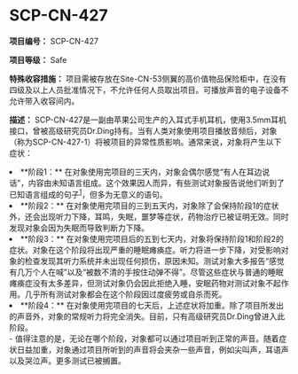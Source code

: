 # SCP-CN-427

**项目编号：** SCP-CN-427

**项目等级：** Safe

**特殊收容措施：** 项目需被存放在Site-CN-53侧翼的高价值物品保险柜中，在没有四级及以上人员批准情况下，不允许任何人员取出项目。可播放声音的电子设备不允许带入收容间内。

**描述：** SCP-CN-427是一副由苹果公司生产的入耳式手机耳机，使用3.5mm耳机接口，曾被高级研究员Dr.Ding持有。当有人类对象使用项目播放音频后，对象（称为SCP-CN-427-1）将被项目的异常性质影响。通常来说，对象将产生以下症状：

<li>**&#38454;&#27573;1&#65306;** &#22312;&#23545;&#35937;&#20351;&#29992;&#23436;&#39033;&#30446;&#30340;&#19977;&#22825;&#20869;&#65292;&#23545;&#35937;&#20250;&#20598;&#23572;&#24863;&#35273;&#8220;&#26377;&#20154;&#22312;&#32819;&#36793;&#35828;&#35805;&#8221;&#65292;&#20869;&#23481;&#30001;&#26410;&#30693;&#35821;&#35328;&#32452;&#25104;&#12290;&#36825;&#20010;&#25928;&#26524;&#22240;&#20154;&#32780;&#24322;&#65292;&#26377;&#20123;&#27979;&#35797;&#23545;&#35937;&#25253;&#21578;&#35828;&#20182;&#20204;&#21548;&#21040;&#20102;&#24050;&#30693;&#35821;&#35328;&#32452;&#25104;&#30340;&#21477;&#23376;<sup class='footnoteref'><a shape='rect' class='footnoteref' id='footnoteref-1' href='javascript:;' onclick='WIKIDOT.page.utils.scrollToReference(&apos;footnote-1&apos;)'>1</a></sup>&#65292;&#20294;&#22810;&#20026;&#26080;&#24847;&#20041;&#30340;&#35821;&#21477;&#12290;</li>
<li>**&#38454;&#27573;2&#65306;** &#22312;&#23545;&#35937;&#20351;&#29992;&#23436;&#39033;&#30446;&#30340;&#19977;&#21040;&#20116;&#22825;&#20869;&#65292;&#23545;&#35937;&#38500;&#20102;&#20250;&#20445;&#25345;&#38454;&#27573;1&#30340;&#30151;&#29366;&#22806;&#65292;&#36824;&#20250;&#20986;&#29616;&#21548;&#21147;&#19979;&#38477;&#65292;&#32819;&#40483;&#65292;&#22833;&#30496;&#65292;&#22121;&#26790;&#31561;&#30151;&#29366;&#65292;&#33647;&#29289;&#27835;&#30103;&#24050;&#34987;&#35777;&#26126;&#26080;&#25928;&#12290;&#21516;&#26102;&#21457;&#29616;&#23545;&#35937;&#20250;&#22240;&#20026;&#22833;&#30496;&#32780;&#23548;&#33268;&#21028;&#26029;&#21147;&#19979;&#38477;&#12290;</li>
<li>**&#38454;&#27573;3&#65306;** &#22312;&#23545;&#35937;&#20351;&#29992;&#23436;&#39033;&#30446;&#21518;&#30340;&#20116;&#21040;&#19971;&#22825;&#20869;&#65292;&#23545;&#35937;&#23558;&#20445;&#25345;&#38454;&#27573;1&#21644;&#38454;&#27573;2&#30340;&#30151;&#29366;&#12290;&#23545;&#35937;&#22312;&#36825;&#20010;&#38454;&#27573;&#23558;&#20986;&#29616;&#20005;&#37325;&#30340;&#30561;&#30496;&#30251;&#30186;&#30151;&#12290;&#21548;&#21147;&#23558;&#36827;&#19968;&#27493;&#19979;&#38477;&#65292;&#23545;&#21463;&#24433;&#21709;&#23545;&#35937;&#30340;&#26816;&#26597;&#21457;&#29616;&#20854;&#21548;&#21147;&#31995;&#32479;&#24182;&#26410;&#20986;&#29616;&#20219;&#20309;&#25439;&#20260;&#65292;&#21407;&#22240;&#26410;&#30693;&#12290;&#27979;&#35797;&#23545;&#35937;&#22823;&#22810;&#25253;&#21578;&#8220;&#24863;&#35273;&#26377;&#20960;&#19975;&#20010;&#20154;&#22312;&#21898;&#8221;&#20197;&#21450;&#8220;&#34987;&#25968;&#19981;&#28165;&#30340;&#25163;&#25353;&#20303;&#21160;&#24377;&#19981;&#24471;&#8221;&#12290;&#23613;&#31649;&#36825;&#20123;&#30151;&#29366;&#19982;&#26222;&#36890;&#30340;&#30561;&#30496;&#30251;&#30186;&#30151;&#27809;&#26377;&#22826;&#22810;&#24046;&#24322;&#65292;&#20294;&#27979;&#35797;&#23545;&#35937;&#20173;&#20250;&#22240;&#27492;&#25298;&#32477;&#20837;&#30561;&#65292;&#23433;&#30496;&#33647;&#29289;&#23545;&#27979;&#35797;&#23545;&#35937;&#19981;&#36215;&#20316;&#29992;&#12290;&#20960;&#20046;&#25152;&#26377;&#27979;&#35797;&#23545;&#35937;&#37117;&#20250;&#22312;&#36825;&#20010;&#38454;&#27573;&#22240;&#36807;&#24230;&#30130;&#21171;&#25110;&#33258;&#26432;&#32780;&#27515;&#12290;</li>
<li>**&#38454;&#27573;4&#65306;** &#22312;&#23545;&#35937;&#20351;&#29992;&#23436;&#39033;&#30446;&#30340;&#19971;&#22825;&#21518;&#65292;&#19978;&#36848;&#30151;&#29366;&#23558;&#21152;&#37325;&#12290;&#38500;&#20102;&#39033;&#30446;&#25152;&#21457;&#20986;&#30340;&#22768;&#38899;&#22806;&#65292;&#23545;&#35937;&#30340;&#24120;&#35268;&#21548;&#21147;&#23558;&#23436;&#20840;&#28040;&#22833;&#12290;&#30446;&#21069;&#65292;&#21482;&#26377;&#39640;&#32423;&#30740;&#31350;&#21592;Dr.Ding&#26366;&#36827;&#20837;&#27492;&#38454;&#27573;&#12290;</li>- 值得注意的是，无论在哪个阶段，对象都可以通过项目听到正常的声音。随着症状日益加重，对象通过项目所听到的声音将会夹杂一些声音，例如尖叫声，耳语声以及哭泣声。更多测试已被搁置。


